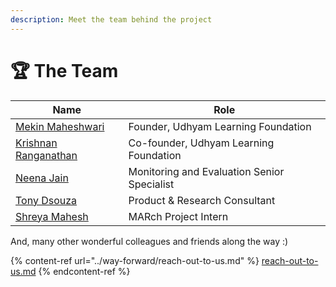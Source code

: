 ```yaml
---
description: Meet the team behind the project
---
```


# 🏆 The Team

<table data-view="cards"><thead><tr><th>Name</th><th>Role</th></tr></thead><tbody><tr><td><a href="https://www.linkedin.com/in/mekin/">Mekin Maheshwari</a></td><td>Founder, Udhyam Learning Foundation</td></tr><tr><td><a href="https://in.linkedin.com/in/krishnan-ranganathan-b8aaa8">Krishnan Ranganathan</a></td><td>Co-founder, Udhyam Learning Foundation</td></tr><tr><td><a href="https://www.linkedin.com/in/neenajain27/">Neena Jain</a></td><td>Monitoring and Evaluation Senior Specialist</td></tr><tr><td><a href="https://www.linkedin.com/in/tonybriandsouza/">Tony Dsouza</a></td><td>Product &#x26; Research Consultant</td></tr><tr><td><a href="https://www.linkedin.com/in/shreya-mahesh-ba7616221/">Shreya Mahesh</a></td><td>MARch Project Intern</td></tr></tbody></table>

And, many other wonderful colleagues and friends along the way :)

{% content-ref url="../way-forward/reach-out-to-us.md" %}
[reach-out-to-us.md](../way-forward/reach-out-to-us.md)
{% endcontent-ref %}
